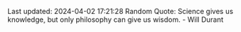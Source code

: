 Last updated: 2024-04-02 17:21:28
Random Quote: Science gives us knowledge, but only philosophy can give us wisdom. - Will Durant